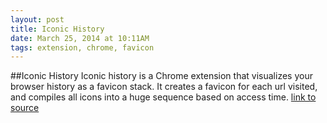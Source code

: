 ```yaml
---
layout: post
title: Iconic History
date: March 25, 2014 at 10:11AM
tags: extension, chrome, favicon
---
```

##Iconic History
Iconic history is a Chrome extension that visualizes your browser history as a favicon stack. It creates a favicon for each url visited, and compiles all icons into a huge sequence based on access time.
[link to source](http://ift.tt/1lKDp4e) 
